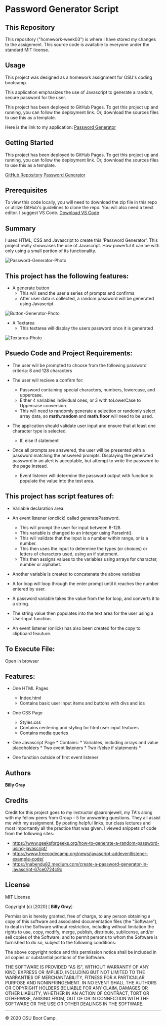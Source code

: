 # Password Generator Script


## This Repository

This repository ("homework-week03") is where I have stored my changes to the assignment. This source code is available to everyone under the standard MIT license.

## Usage 

This project was designed as a homework assignment for OSU's coding bootcamp.

This application emphasizes the use of Javascript to generate a random, secure password for the user.

This project has been deployed to GitHub Pages. To get this project up and running, you can follow the deployment link. Or, download the sources files to use this as a template.

Here is the link to my application: [Password Generator](https://nasgenius.github.io/homework-week03/)

## Getting Started

This project has been deployed to GitHub Pages. To get this project up and running, you can follow the deployment link. Or, download the sources files to use this as a template.

[GitHub Repository](https://github.com/NasGenius/homework-week03)
[Password Generator]()

## Prerequisites

To view this code locally, you will need to download the zip file in this repo or utilize GitHub's guidelines to clone the repo. You will also need a teext editor. I suggest VS Code. [Download VS Code](https://code.visualstudio.com/Download)

## Summary

I used HTML, CSS and Javascript to create this 'Password Generator'. This project really showcases the use of Javascript. How powerful it can be with only using a small portion of its functionality. 

![Password-Generator-Photo](https://github.com/NasGenius/homework-week03/blob/main/assets/Screen%20Shot%202020-10-31%20at%207.27.50%20PM.png)

## This project has the following features:

- A generate button
  - This will send the user a series of prompts and confirms
  - After user data is collected, a random password will be generated using Javascript

![Button-Generator-Photo](https://github.com/NasGenius/homework-week03/blob/main/assets/Screen%20Shot%202020-10-31%20at%207.28.08%20PM.png)

- A Textarea
  - This textarea will display the users password once it is generated
  
![Textarea-Photo](https://github.com/NasGenius/homework-week03/blob/main/assets/Screen%20Shot%202020-10-31%20at%207.28.31%20PM.png)

## Psuedo Code and Project Requirements:

- The user will be prompted to choose from the following password criteria: 8 and 128 characters
- The user will recieve a confirm for:
  - Password containing special characters, numbers, lowercase, and uppercase.
  - Either 4 variables individual ones, or 3 with toLowerCase to Uppercase conversion.
  - This will need to randomly generate a selection or randomly select array data, so <b> math.random </b> and <b> math.floor</b> will need to be used.

- The application should validate user input and ensure that at least one character type is selected.
  - If, else if statement
  
- Once all prompts are answered, the user will be presented with a password matching the answered prompts. Displaying the generated password in an alert is acceptable, but attempt to write the password to the page instead.
  - Event listener will determine the password output with function to populate the value into the test area.

## This project has script features of:

- Variable declaration area.
- An event listener (onclick) called generatePassword.
  - This will prompt the user for input between 8-128.
  - This variable is changed to an interger using ParseInt().
  - This will validate that the input is a number within range, or is a number.
  - This then uses the input to determine the types (or choices) or letters of characters used, using an if statement.
  - This then assigns values to the variables using arrays for character, number or alphabet.
  
- Another variable is created to concatenate the above variables
- A for loop will loop through the enter prompt until it reaches the number entered by user.
- A password variable takes the value from the for loop, and converts it to a string.
- The string value then populates into the text area for the user using a UserInput function.
- An event listener (onlick) has also been created for the copy to clipboard feauture.

## To Execute File:
Open in browser

## Features:
- One HTML Pages
  - Index.html
  - Contains basic user input items and buttons with divs and ids

- One CSS Page
  - Styles.css
   - Contains centering and styling for html user input features
   - Contains media queries

- One Javascript Page * Contains: * Variables, including arrays and value placeholders * Two event listeners * Two if/else if statements * 
- One function outside of first event listener

## Authors
<b> Billy Gray </b>

## Credits

Credit for this project goes to my instructor @aaronjewell, my TA's along with my fellow peers from Group - 5 for answering questions. They all assist me with my assignment. By posting helpful links, our class lectures and most importantly all the practice that was given. 
I viewed snippets of code from the following sites:

- https://www.geeksforgeeks.org/how-to-generate-a-random-password-using-javascript/
- https://www.freecodecamp.org/news/javascript-addeventlistener-example-code/
- https://nabendu82.medium.com/create-a-password-generator-in-javascript-67ce0724c9c

## License

MIT License

Copyright (c) [2020] [<b> Billy Gray</b>]

Permission is hereby granted, free of charge, to any person obtaining a copy
of this software and associated documentation files (the "Software"), to deal
in the Software without restriction, including without limitation the rights
to use, copy, modify, merge, publish, distribute, sublicense, and/or sell
copies of the Software, and to permit persons to whom the Software is
furnished to do so, subject to the following conditions:

The above copyright notice and this permission notice shall be included in all
copies or substantial portions of the Software.

THE SOFTWARE IS PROVIDED "AS IS", WITHOUT WARRANTY OF ANY KIND, EXPRESS OR
IMPLIED, INCLUDING BUT NOT LIMITED TO THE WARRANTIES OF MERCHANTABILITY,
FITNESS FOR A PARTICULAR PURPOSE AND NONINFRINGEMENT. IN NO EVENT SHALL THE
AUTHORS OR COPYRIGHT HOLDERS BE LIABLE FOR ANY CLAIM, DAMAGES OR OTHER
LIABILITY, WHETHER IN AN ACTION OF CONTRACT, TORT OR OTHERWISE, ARISING FROM,
OUT OF OR IN CONNECTION WITH THE SOFTWARE OR THE USE OR OTHER DEALINGS IN THE
SOFTWARE.

---
© 2020 OSU Boot Camp.



